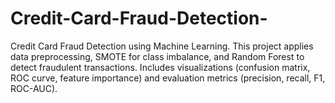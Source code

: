 # Credit-Card-Fraud-Detection-
Credit Card Fraud Detection using Machine Learning. This project applies data preprocessing, SMOTE for class imbalance, and Random Forest to detect fraudulent transactions. Includes visualizations (confusion matrix, ROC curve, feature importance) and evaluation metrics (precision, recall, F1, ROC-AUC).
